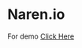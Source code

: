 # Naren.io
For demo 
<a href="https://vishwa-vigneshwar.github.io/Naren.io/" target="blank">Click Here</a>

